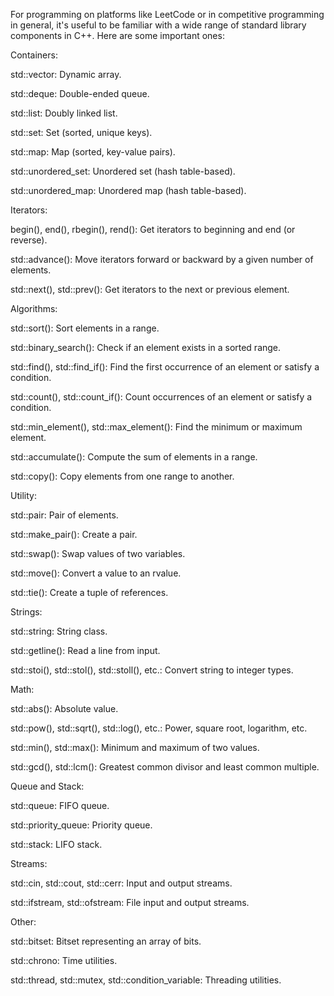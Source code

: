 For programming on platforms like LeetCode or in competitive programming in general, it's useful to be familiar with a wide range of standard library components in C++. Here are some important ones:

Containers:

std::vector: Dynamic array.

std::deque: Double-ended queue.

std::list: Doubly linked list.

std::set: Set (sorted, unique keys).

std::map: Map (sorted, key-value pairs).

std::unordered_set: Unordered set (hash table-based).

std::unordered_map: Unordered map (hash table-based).


Iterators:

begin(), end(), rbegin(), rend(): Get iterators to beginning and end (or reverse).

std::advance(): Move iterators forward or backward by a given number of elements.

std::next(), std::prev(): Get iterators to the next or previous element.


Algorithms:

std::sort(): Sort elements in a range.

std::binary_search(): Check if an element exists in a sorted range.

std::find(), std::find_if(): Find the first occurrence of an element or satisfy a condition.

std::count(), std::count_if(): Count occurrences of an element or satisfy a condition.

std::min_element(), std::max_element(): Find the minimum or maximum element.

std::accumulate(): Compute the sum of elements in a range.

std::copy(): Copy elements from one range to another.


Utility:

std::pair: Pair of elements.

std::make_pair(): Create a pair.

std::swap(): Swap values of two variables.

std::move(): Convert a value to an rvalue.

std::tie(): Create a tuple of references.


Strings:

std::string: String class.

std::getline(): Read a line from input.

std::stoi(), std::stol(), std::stoll(), etc.: Convert string to integer types.


Math:

std::abs(): Absolute value.

std::pow(), std::sqrt(), std::log(), etc.: Power, square root, logarithm, etc.

std::min(), std::max(): Minimum and maximum of two values.

std::gcd(), std::lcm(): Greatest common divisor and least common multiple.


Queue and Stack:

std::queue: FIFO queue.

std::priority_queue: Priority queue.

std::stack: LIFO stack.


Streams:

std::cin, std::cout, std::cerr: Input and output streams.

std::ifstream, std::ofstream: File input and output streams.


Other:

std::bitset: Bitset representing an array of bits.

std::chrono: Time utilities.

std::thread, std::mutex, std::condition_variable: Threading utilities.






